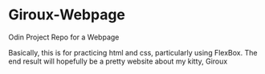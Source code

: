 # Giroux-Webpage
Odin Project Repo for a Webpage

Basically, this is for practicing html and css, particularly using FlexBox. The end result will hopefully be a pretty website about my kitty, Giroux
